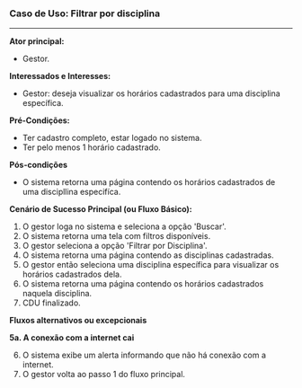 ### Caso de Uso: Filtrar por disciplina
---
**Ator principal:** 
- Gestor.

**Interessados e Interesses:**
- Gestor: deseja visualizar os horários cadastrados para uma disciplina específica.

**Pré-Condições:**
- Ter cadastro completo, estar logado no sistema.
- Ter pelo menos 1 horário cadastrado.

**Pós-condições**
- O sistema retorna uma página contendo os horários cadastrados de uma discipllina especifíca.

**Cenário de Sucesso Principal (ou Fluxo Básico):**

1. O gestor loga no sistema e seleciona a opção 'Buscar'. 
2. O sistema retorna uma tela com filtros disponíveis.
3. O gestor seleciona a opção 'Filtrar por Disciplina'. 
4. O sistema retorna uma página contendo as disciplinas cadastradas.
5. O gestor então seleciona uma disciplina específica para visualizar os horários cadastrados dela.
6. O sistema retorna uma página contendo os horários cadastrados naquela disciplina.
7. CDU finalizado.

**Fluxos alternativos ou excepcionais**

**5a. A conexão com a internet cai**

6. O sistema exibe um alerta informando que não há conexão com a internet.
7. O gestor volta ao passo 1 do fluxo principal.
